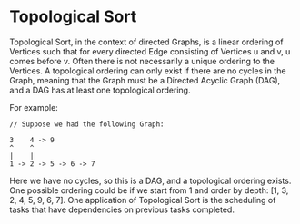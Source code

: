 # Topological Sort

Topological Sort, in the context of directed Graphs, is a linear ordering of
Vertices such that for every directed Edge consisting of Vertices u and v, u
comes before v. Often there is not necessarily a unique ordering to the
Vertices. A topological ordering can only exist if there are no cycles in the
Graph, meaning that the Graph must be a Directed Acyclic Graph (DAG), and a DAG
has at least one topological ordering.

For example:

```
// Suppose we had the following Graph:

3    4 -> 9
^    ^
|    |
1 -> 2 -> 5 -> 6 -> 7
```

Here we have no cycles, so this is a DAG, and a topological ordering exists.
One possible ordering could be if we start from 1 and order by depth: [1, 3, 2,
4, 5, 9, 6, 7]. One application of Topological Sort is the scheduling of tasks
that have dependencies on previous tasks completed.


